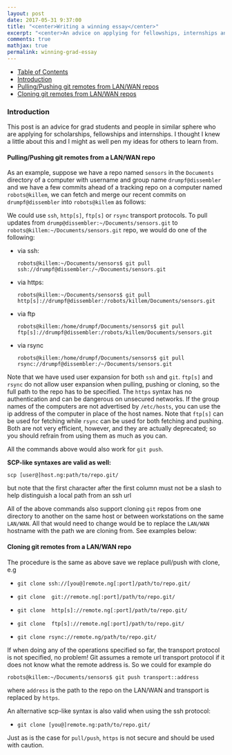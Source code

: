 ```yaml
---
layout: post
date: 2017-05-31 9:37:00
title: "<center>Writing a winning essay</center>"
excerpt: "<center>An advice on applying for fellowships, internships and jobs as a grad student.</center>"
comments: true
mathjax: true
permalink: winning-grad-essay
---
```


- [Table of Contents](#table-o-conts)
- [Introduction](#intro)
- [Pulling/Pushing git remotes from LAN/WAN repos](#pullpush)
- [Cloning git remotes from LAN/WAN repos](#clone)

<a name="intro"></a>
### Introduction

This post is an advice for grad students and people in similar sphere who are applying for scholarships, fellowships and internships. I thought I knew a little about this and I might as well pen my ideas for others to learn from.



<a name="pullpush"></a>
#### Pulling/Pushing git remotes from a LAN/WAN repo

As an example, suppose we have a repo named `sensors` in the `Documents` directory of a computer with username and group name `drumpf@dissembler` and we have a few commits ahead of a tracking repo on a computer named `robots@killem`, we can fetch and merge our recent commits on `drumpf@dissembler` into `robots@killem` as follows:

We could use `ssh`, `http[s]`, `ftp[s]` or `rsync` transport protocols. To pull updates from `drump@dissembler:~/Documents/sensors.git` to `robots@killem:~/Documents/sensors.git` repo, we would do one of the following:

  - via ssh:

    <pre class="terminal"><code>robots@killem:~/Documents/sensors$ git pull ssh://drumpf@dissembler:/~/Documents/sensors.git</code></pre>

  - via https:

      <pre class="terminal"><code>robots@killem:~/Documents/sensors$ git pull http[s]://drumpf@dissembler:/robots/killem/Documents/sensors.git</code></pre>

  - via ftp

      <pre class="terminal"><code>robots@killem:/home/drumpf/Documents/sensors$ git pull ftp[s]://drumpf@dissembler:/robots/killem/Documents/sensors.git</code></pre>

  - via rsync

      <pre class="terminal"><code>robots@killem:/home/drumpf/Documents/sensors$ git pull rsync://drumpf@dissembler:/~/Documents/sensors.git</code></pre>

Note that we have used user expansion for both `ssh` and `git`. `ftp[s]` and `rsync` do not allow user expansion when pulling, pushing or cloning, so the full path to the repo has to be specified.
The `https` syntax has no authentication and can be dangerous on unsecured networks. If the group names of the computers are not advertised by `/etc/hosts`, you can use the ip address of the computer in place of the host names. Note that `ftp[s]` can be used for fetching while `rsync` can be used for both fetching and pushing. Both are not very efficient, however, and they are actually deprecated; so you should refrain from using them as much as you can.

All the commands above would also work for `git push`.

**SCP-like syntaxes are valid as well:**

  <pre class="terminal"><code>scp [user@]host.ng:path/to/repo.git/</code></pre>

but note that the first character after the first column must not be a slash to help distinguish a local path from an ssh url

All of the above commands also support cloning `git` repos from one directory to another on the same host or between workstations on the same `LAN/WAN`. All that would need to change would be to replace the `LAN/WAN` hostname with the path we are cloning from. See examples below:

<a name="clone"></a>
#### Cloning git remotes from a LAN/WAN repo

The procedure is the same as above save we replace pull/push with clone, e.g

 -  <pre class="terminal"><code>git clone ssh://[you@]remote.ng[:port]/path/to/repo.git/</code></pre>

 -  <pre class="terminal"><code>git clone  git://remote.ng[:port]/path/to/repo.git/</code></pre>

 -  <pre class="terminal"><code>git clone  http[s]://remote.ng[:port]/path/to/repo.git/</code></pre>

 -  <pre class="terminal"><code>git clone  ftp[s]://remote.ng[:port]/path/to/repo.git/</code></pre>

 -  <pre class="terminal"><code>git clone rsync://remote.ng/path/to/repo.git/</code></pre>


 If when doing any of the operations specified so far, the transport protocol is not specified, no problem! Git assumes a remote url transport protocol if it does not know what the remote address is. So we could for example do

 <pre class="terminal"><code>robots@killem:~/Documents/sensors$ git push transport::address</code></pre>

 where `address` is the path to the repo on the LAN/WAN and transport is replaced by `https`.

 An alternative scp-like syntax is also valid when using the ssh protocol:

 -   <pre class="terminal"><code>git clone [you@]remote.ng:path/to/repo.git/</code></pre>

 Just as is the case for `pull/push`, `https` is not secure and should be used with caution.
